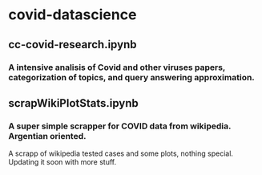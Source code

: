 # covid-datascience

## cc-covid-research.ipynb
### A intensive analisis of Covid and other viruses papers, categorization of topics, and query answering approximation. 

## scrapWikiPlotStats.ipynb
### A super simple scrapper for COVID data from wikipedia. Argentian oriented. 

A scrapp of wikipedia tested cases and some plots, nothing special. 
Updating it soon with more stuff. 
